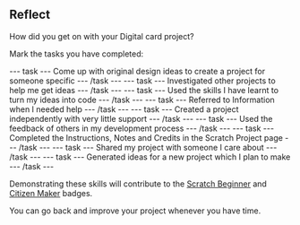## Reflect
How did you get on with your Digital card project?

Mark the tasks you have completed:

--- task ---
Come up with original design ideas to create a project for someone specific
--- /task ---
--- task ---
Investigated other projects to help me get ideas
--- /task ---
--- task ---
Used the skills I have learnt to turn my ideas into code
--- /task ---
--- task ---
Referred to Information when I needed help
--- /task ---
--- task ---
Created a project independently with very little support
--- /task ---
--- task ---
Used the feedback of others in my development process
--- /task ---
--- task ---
Completed the Instructions, Notes and Credits in the Scratch Project page
--- /task ---
--- task ---
Shared my project with someone I care about
--- /task ---
--- task ---
Generated ideas for a new project which I plan to make
--- /task ---

Demonstrating these skills will contribute to the [Scratch Beginner]() and [Citizen Maker]() badges. 

You can go back and improve your project whenever you have time.
